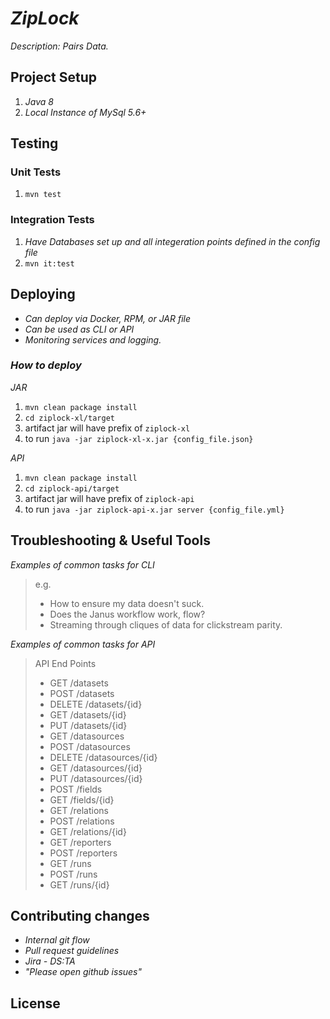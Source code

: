 # _ZipLock_

_Description: Pairs Data._

## Project Setup

1. _Java 8_
2. _Local Instance of MySql 5.6+_

## Testing

### Unit Tests

1. `mvn test`

### Integration Tests

1. _Have Databases set up and all integeration points defined in the config file_
2. `mvn it:test`

## Deploying

- _Can deploy via Docker, RPM, or JAR file_
- _Can be used as CLI or API_
- _Monitoring services and logging._

### _How to deploy_

_JAR_

1. `mvn clean package install`
2. `cd ziplock-xl/target`
3. artifact jar will have prefix of `ziplock-xl`
4. to run `java -jar ziplock-xl-x.jar {config_file.json}`

_API_

1. `mvn clean package install`
2. `cd ziplock-api/target`
3. artifact jar will have prefix of `ziplock-api`
4. to run `java -jar ziplock-api-x.jar server {config_file.yml}`

## Troubleshooting & Useful Tools

_Examples of common tasks for CLI_

> e.g.
> 
> - How to ensure my data doesn't suck.
> - Does the Janus workflow work, flow?
> - Streaming through cliques of data for clickstream parity.

_Examples of common tasks for API_

> API End Points
> 
> - GET     /datasets 
> - POST    /datasets 
> - DELETE  /datasets/{id} 
> - GET     /datasets/{id} 
> - PUT     /datasets/{id} 
> - GET     /datasources 
> - POST    /datasources 
> - DELETE  /datasources/{id} 
> - GET     /datasources/{id} 
> - PUT     /datasources/{id} 
> - POST    /fields 
> - GET     /fields/{id} 
> - GET     /relations 
> - POST    /relations 
> - GET     /relations/{id} 
> - GET     /reporters 
> - POST    /reporters 
> - GET     /runs 
> - POST    /runs 
> - GET     /runs/{id} 

## Contributing changes

- _Internal git flow_
- _Pull request guidelines_
- _Jira - DS:TA_
- _"Please open github issues"_

## License